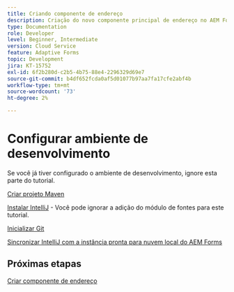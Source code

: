 ```yaml
---
title: Criando componente de endereço
description: Criação do novo componente principal de endereço no AEM Forms as a Cloud Service
type: Documentation
role: Developer
level: Beginner, Intermediate
version: Cloud Service
feature: Adaptive Forms
topic: Development
jira: KT-15752
exl-id: 6f2b280d-c2b5-4b75-88e4-2296329d69e7
source-git-commit: b4df652fcda0af5d01077b97aa7fa17cfe2abf4b
workflow-type: tm+mt
source-wordcount: '73'
ht-degree: 2%

---
```


# Configurar ambiente de desenvolvimento

Se você já tiver configurado o ambiente de desenvolvimento, ignore esta parte do tutorial.

[Criar projeto Maven](https://experienceleague.adobe.com/en/docs/experience-manager-learn/cloud-service/forms/developing-for-cloud-service/getting-started)

[Instalar IntelliJ](https://experienceleague.adobe.com/en/docs/experience-manager-learn/cloud-service/forms/developing-for-cloud-service/intellij-set-up) - Você pode ignorar a adição do módulo de fontes para este tutorial.

[Inicializar Git](https://experienceleague.adobe.com/en/docs/experience-manager-learn/cloud-service/forms/developing-for-cloud-service/setup-git)

[Sincronizar IntelliJ com a instância pronta para nuvem local do AEM Forms](https://experienceleague.adobe.com/en/docs/experience-manager-learn/cloud-service/forms/developing-for-cloud-service/intellij-and-aem-sync)

## Próximas etapas

[Criar componente de endereço](./creating-address-component.md)
